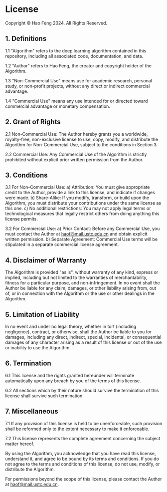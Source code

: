 # License

Copyright © Hao Feng 2024. All Rights Reserved.

## 1. Definitions

1.1 "Algorithm" refers to the deep learning algorithm contained in this repository, including all associated code, documentation, and data.

1.2 "Author" refers to Hao Feng, the creator and copyright holder of the Algorithm.

1.3 "Non-Commercial Use" means use for academic research, personal study, or non-profit projects, without any direct or indirect commercial advantage.

1.4 "Commercial Use" means any use intended for or directed toward commercial advantage or monetary compensation.

## 2. Grant of Rights

2.1 Non-Commercial Use: The Author hereby grants you a worldwide, royalty-free, non-exclusive license to use, copy, modify, and distribute the Algorithm for Non-Commercial Use, subject to the conditions in Section 3.

2.2 Commercial Use: Any Commercial Use of the Algorithm is strictly prohibited without explicit prior written permission from the Author.

## 3. Conditions

3.1 For Non-Commercial Use:
    a) Attribution: You must give appropriate credit to the Author, provide a link to this license, and indicate if changes were made.
    b) Share-Alike: If you modify, transform, or build upon the Algorithm, you must distribute your contributions under the same license as this one.
    c) No additional restrictions: You may not apply legal terms or technological measures that legally restrict others from doing anything this license permits.

3.2 For Commercial Use:
    a) Prior Contact: Before any Commercial Use, you must contact the Author at haof@mail.ustc.edu.cn and obtain explicit written permission.
    b) Separate Agreement: Commercial Use terms will be stipulated in a separate commercial license agreement.

## 4. Disclaimer of Warranty

The Algorithm is provided "as is", without warranty of any kind, express or implied, including but not limited to the warranties of merchantability, fitness for a particular purpose, and non-infringement. In no event shall the Author be liable for any claim, damages, or other liability arising from, out of, or in connection with the Algorithm or the use or other dealings in the Algorithm.

## 5. Limitation of Liability

In no event and under no legal theory, whether in tort (including negligence), contract, or otherwise, shall the Author be liable to you for damages, including any direct, indirect, special, incidental, or consequential damages of any character arising as a result of this license or out of the use or inability to use the Algorithm.

## 6. Termination

6.1 This license and the rights granted hereunder will terminate automatically upon any breach by you of the terms of this license.

6.2 All sections which by their nature should survive the termination of this license shall survive such termination.

## 7. Miscellaneous

7.1 If any provision of this license is held to be unenforceable, such provision shall be reformed only to the extent necessary to make it enforceable.

7.2 This license represents the complete agreement concerning the subject matter hereof.

By using the Algorithm, you acknowledge that you have read this license, understand it, and agree to be bound by its terms and conditions. If you do not agree to the terms and conditions of this license, do not use, modify, or distribute the Algorithm.

For permissions beyond the scope of this license, please contact the Author at haof@mail.ustc.edu.cn.
